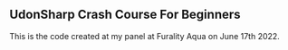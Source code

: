 ## UdonSharp Crash Course For Beginners
This is the code created at my panel at Furality Aqua on June 17th 2022.